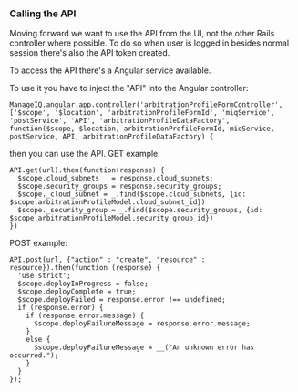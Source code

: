 ### Calling the API

Moving forward we want to use the API from the UI, not the other Rails
controller where possible. To do so when user is logged in besides normal
session there's also the API token created.

To access the API there's a Angular service available.

To use it you have to inject the "API" into the Angular controller:
```
ManageIQ.angular.app.controller('arbitrationProfileFormController', ['$scope', '$location', 'arbitrationProfileFormId', 'miqService', 'postService', 'API', 'arbitrationProfileDataFactory', function($scope, $location, arbitrationProfileFormId, miqService, postService, API, arbitrationProfileDataFactory) {
```

then you can use the API. GET example:
```
API.get(url).then(function(response) {
  $scope.cloud_subnets   = response.cloud_subnets;
  $scope.security_groups = response.security_groups;
  $scope._cloud_subnet = _.find($scope.cloud_subnets, {id: $scope.arbitrationProfileModel.cloud_subnet_id})
  $scope._security_group = _.find($scope.security_groups, {id: $scope.arbitrationProfileModel.security_group_id})
})
```

POST example:
```
API.post(url, {"action" : "create", "resource" : resource}).then(function (response) {
  'use strict';
  $scope.deployInProgress = false;
  $scope.deployComplete = true;
  $scope.deployFailed = response.error !== undefined;
  if (response.error) {
    if (response.error.message) {
      $scope.deployFailureMessage = response.error.message;
    }
    else {
      $scope.deployFailureMessage = __("An unknown error has occurred.");
    }
  }
});
```

